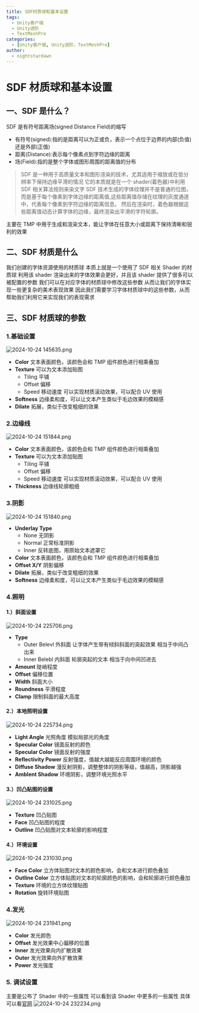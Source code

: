 ```yaml
---
title: SDF材质球和基本设置
tags:
  - Unity客户端
  - Unity进阶
  - TextMeshPro
categories:
  - [Unity客户端, Unity进阶，TextMeshPro]
author:
  - nightstardawn
---
```


# SDF 材质球和基本设置

## 一、SDF 是什么？

SDF 是有符号距离场(signed Distance Field)的缩写

- 有符号(signed):指的是距离可以为正或负，表示一个点位于边界的内部(负值)还是外部(正值)
- 距离(Distance):表示每个像素点到字符边缘的距离
- 场(Field):指的是整个字体或图形周围的距离值的分布

> SDF 是一种用于高质量文本和图形渲染的技术，尤其适用于缩放或在低分辨率下保持边缘平滑的情况
> 它的本质就是在一个 shader(着色器)中利用 SDF 相关算法规则来染文字
> SDF 技术生成的字体纹理并不是普通的位图，而是基于每个像素到字体边缘的距离值,这些距离值存储在纹理的灰度通道中，代表每个像素到字符边缘的距离信息。
> 然后在渲染时，着色器根据这些距离值动态计算字体的边缘，最终渲染出平滑的字符轮廓。

主要在 TMP 中用于生成和渲染文本，能让字体在任意大小或距离下保持清晰和锐利的效果

## 二、SDF 材质是什么

我们创建的字体资源使用的材质球
本质上就是一个使用了 SDF 相关 Shader 的材质球
利用该 shader 渲染出来的字体效果会更好，并且该 shader 提供了很多可以被配置的参数
我们可以在对应字体的材质球中修改这些参数
从而让我们的字体实现一些更复杂的美术表现效果
因此我们需要学习字体材质球中的这些参数，从而帮助我们利用它来实现我们的表现需求

## 三、SDF 材质球的参数

### 1.基础设置

![ 2024-10-24 145635.png](https://s2.loli.net/2024/10/24/LY5GOujHXoaB1xC.png)

- **Color**
  文本表面颜色，该颜色会和 TMP 组件颜色进行相乘叠加
- **Texture**
  可以为文本添加贴图
  - Tiling 平铺
  - Offset 偏移
  - Speed 移动速度
    可以实现材质滚动效果，可以配合 UV 使用
- **Softness**
  边缘柔和度，可以让文本产生类似于毛边效果的模糊感
- **Dilate**
  拓展，类似于改变粗细的效果

### 2.边缘线

![ 2024-10-24 151844.png](https://s2.loli.net/2024/10/24/iBCaRyfNlwdbGsj.png)

- **Color**
  文本表面颜色，该颜色会和 TMP 组件颜色进行相乘叠加
- **Texture**
  可以为文本添加贴图
  - Tiling 平铺
  - Offset 偏移
  - Speed 移动速度
    可以实现材质滚动效果，可以配合 UV 使用
- **Thickness**
  边缘线轮廓粗细

### 3.阴影

![ 2024-10-24 151840.png](https://s2.loli.net/2024/10/24/FPkABa34ZWuMxpV.png)

- **Underlay Type**
  - None 无阴影
  - Normal 正常标准阴影
  - Inner 反转底图，用原始文本遮罩它
- **Color**
  文本表面颜色，该颜色会和 TMP 组件颜色进行相乘叠加
- **Offset X/Y**
  阴影偏移
- **Dilate**
  拓展，类似于改变粗细的效果
- **Softness**
  边缘柔和度，可以让文本产生类似于毛边效果的模糊感

### 4.照明

#### 1.）斜面设置

![ 2024-10-24 225706.png](https://s2.loli.net/2024/10/24/Gq48Od1HFVIDXbT.png)

- **Type**
  - Outer Belevl 外斜面
    让字体产生带有倾斜斜面的突起效果
    相当于中间凸出来
  - Inner Belebl 内斜面
    轮廓突起的文本
    相当于向中间凹进去
- **Amount** 陡峭程度
- **Offset** 偏移位置
- **Width** 斜面大小
- **Roundness** 平滑程度
- **Clamp** 限制斜面的最大高度

#### 2.）本地照明设置

![ 2024-10-24 225734.png](https://s2.loli.net/2024/10/24/QzqZbP4RY3nxWmp.png)

- **Light Angle** 光照角度 模拟局部光的角度
- **Specular Color** 镜面反射的颜色
- **Specular Color** 镜面反射的强度
- **Reflectivity Power** 反射强度，值越大越能反应周围环境的颜色
- **Diffuse Shadow** 漫反射阴影，调整整体的阴影等级，值越高，阴影越强
- **Amblent Shadow** 环境阴影，调整环境光照水平

#### 3.）凹凸贴图的设置

![ 2024-10-24 231025.png](https://s2.loli.net/2024/10/24/V7ZalYewisofjgI.png)

- **Texture** 凹凸贴图
- **Face** 凹凸贴图的程度
- **Outline** 凹凸贴图对文本轮廓的影响程度

#### 4.）环境设置

![ 2024-10-24 231030.png](https://s2.loli.net/2024/10/24/L9Tj32cxFgqJWzr.png)

- **Face Color** 立方体贴图对文本的颜色影响，会和文本进行颜色叠加
- **Outline Color** 立方体贴图对文本的轮廓颜色的影响，会和轮廓进行颜色叠加
- **Texture** 环境的立方体纹理贴图
- **Rotation** 旋转环境贴图

### 4.发光

![ 2024-10-24 231941.png](https://s2.loli.net/2024/10/24/29Cf7s83loBgwWq.png)

- **Color** 发光颜色
- **Offset** 发光效果中心偏移的位置
- **Inner** 发光效果向内扩散效果
- **Outer** 发光效果向外扩散效果
- **Power** 发光强度

### 5. 调试设置

主要是公布了 Shader 中的一些属性
可以看到该 Shader 中更多的一些属性
具体可以看[官网](https://docs.unity3d.com/Packages/com.unity.textmeshpro@4.0/manual/ShadersDistanceField.html)
![ 2024-10-24 232234.png](https://s2.loli.net/2024/10/24/tH1Rd2uLphDfqjs.png)
